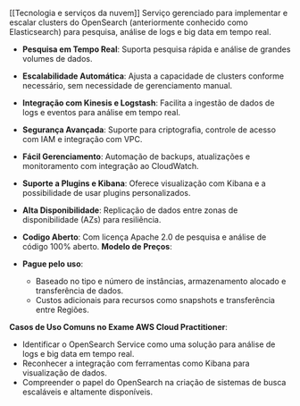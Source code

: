 [[Tecnologia e serviços da nuvem]]
Serviço gerenciado para implementar e escalar clusters do OpenSearch (anteriormente conhecido como Elasticsearch) para pesquisa, análise de logs e big data em tempo real.
- **Pesquisa em Tempo Real**: Suporta pesquisa rápida e análise de grandes volumes de dados.
- **Escalabilidade Automática**: Ajusta a capacidade de clusters conforme necessário, sem necessidade de gerenciamento manual.
- **Integração com Kinesis e Logstash**: Facilita a ingestão de dados de logs e eventos para análise em tempo real.
- **Segurança Avançada**: Suporte para criptografia, controle de acesso com IAM e integração com VPC.
- **Fácil Gerenciamento**: Automação de backups, atualizações e monitoramento com integração ao CloudWatch.
- **Suporte a Plugins e Kibana**: Oferece visualização com Kibana e a possibilidade de usar plugins personalizados.
- **Alta Disponibilidade**: Replicação de dados entre zonas de disponibilidade (AZs) para resiliência.
- **Codigo Aberto**: Com licença Apache 2.0 de pesquisa e análise de código 100% aberto.
**Modelo de Preços**:

- **Pague pelo uso**:
    - Baseado no tipo e número de instâncias, armazenamento alocado e transferência de dados.
    - Custos adicionais para recursos como snapshots e transferência entre Regiões.

**Casos de Uso Comuns no Exame AWS Cloud Practitioner**:

- Identificar o OpenSearch Service como uma solução para análise de logs e big data em tempo real.
- Reconhecer a integração com ferramentas como Kibana para visualização de dados.
- Compreender o papel do OpenSearch na criação de sistemas de busca escaláveis e altamente disponíveis.